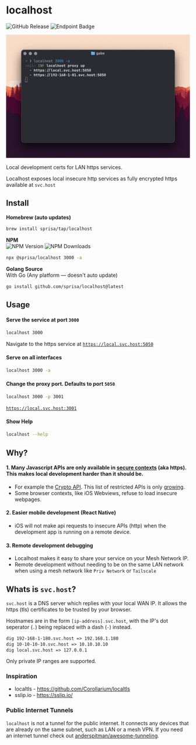 # localhost
![GitHub Release](https://img.shields.io/github/v/release/sprisa/localhost?color=blue) ![Endpoint Badge](https://img.shields.io/endpoint?url=https%3A%2F%2Fsvc.host%2Fbadge)

![Terminal Example](./docs/term.png)


Local development certs for LAN https services.

Localhost exposes local insecure http services as fully encrypted https available at `svc.host`

## Install

**Homebrew (auto updates)**  
```sh
brew install sprisa/tap/localhost   
```

**NPM**  
![NPM Version](https://img.shields.io/npm/v/%40sprisa%2Flocalhost?color=blue)  ![NPM Downloads](https://img.shields.io/npm/dm/%40sprisa%2Flocalhost?color=blue)  


```sh
npx @sprisa/localhost 3000 -a
```

**Golang Source**  
With Go (Any platform — doesn't auto update)  

```sh
go install github.com/sprisa/localhost@latest
```

## Usage

#### Serve the service at port `3000`
```sh
localhost 3000
```

Navigate to the https service at [`https://local.svc.host:5050`](https://local.svc.host:5050)

#### Serve on all interfaces
```sh
localhost 3000 -a
```

#### Change the proxy port. Defaults to port `5050`
```sh
localhost 3000 -p 3001
```

[`https://local.svc.host:3001`](https://local.svc.host:3001)


#### Show Help
```sh
localhost --help
```

## Why?

#### 1. Many Javascript APIs are only available in [secure contexts](https://developer.mozilla.org/en-US/docs/Web/Security/Secure_Contexts) (aka https). This makes local development harder than it should be.
  - For example the [Crypto API](https://developer.mozilla.org/en-US/docs/Web/API/Web_Crypto_API). This list of restricted APIs is only [growing](https://developer.mozilla.org/en-US/docs/Web/Security/Secure_Contexts/features_restricted_to_secure_contexts).
  - Some browser contexts, like iOS Webviews, refuse to load insecure webpages.

#### 2. Easier mobile development (React Native)
  - iOS will not make api requests to insecure APIs (http) when the development app is running on a remote device.

#### 3. Remote development debugging
  - Localhost makes it easy to share your service on your Mesh Network IP.
  - Remote development without needing to be on the same LAN network when using a mesh network like `Priv Network` or `Tailscale`



## Whats is `svc.host`?  
`svc.host` is a DNS server which replies with your local WAN IP. It allows the https (tls) certificates to be trusted by your browser.

Hostnames are in the form `[ip-address].svc.host`, with the IP's dot seperator (`.`) being replaced with a dash (`-`) instead.
```
dig 192-168-1-180.svc.host => 192.168.1.180
dig 10-10-10-10.svc.host => 10.10.10.10
dig local.svc.host => 127.0.0.1
```

Only private IP ranges are supported.


### Inspiration

- localtls - https://github.com/Corollarium/localtls
- sslip.io - https://sslip.io/


### Public Internet Tunnels

`localhost` is not a tunnel for the public internet. It connects any devices that are already on the same subnet, such as LAN or a mesh VPN. If you need an internet tunnel check out [anderspitman/awesome-tunneling](https://github.com/anderspitman/awesome-tunneling).



